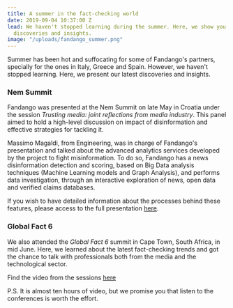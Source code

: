```yaml
---
title: A summer in the fact-checking world
date: 2019-09-04 10:37:00 Z
lead: We haven't stopped learning during the summer. Here, we show you our latest
  discoveries and insights.
image: "/uploads/fandango_summer.png"
---
```


Summer has been hot and suffocating for some of Fandango's partners, specially for the ones in Italy, Greece and Spain. However, we haven't stopped learning. Here, we present our latest discoveries and insights.

### Nem Summit

Fandango was presented at the Nem Summit on late May in Croatia under the session *Trusting media: joint reflections from media industry*. This panel aimed to hold a high-level discussion on impact of disinformation and effective strategies for tackling it. 

Massimo Magaldi, from Engineering, was in charge of Fandango's presentation and talked about the advanced analytics services developed by the project to fight misinformation. To do so, Fandango has a news disinformation detection and scoring, based on Big Data analysis techniques (Machine Learning models and Graph Analysis), and performs data investigation, through an interactive exploration of news, open data and verified claims databases.

If you wish to have detailed information about the processes behind these features, please access to the full presentation [here](https://nem-initiative.org/wp-content/uploads/2019/05/magaldi_fandango.pdf).

### Global Fact 6

We also attended the *Global Fact 6* summit in Cape Town, South Africa, in mid June. Here, we learned about the latest fact-checking trends and got the chance to talk with professionals both from the media and the technological sector. 

Find the video from the sessions [here](https://www.poynter.org/fact-checking/2019/global-fact-6/)

P.S. It is almost ten hours of video, but we promise you that listen to the conferences is worth the effort. 

